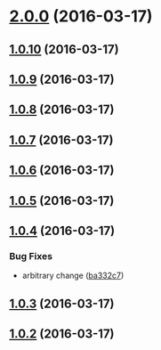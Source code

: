 <a name="2.0.0"></a>
# [2.0.0](https://github.com/larryosborn/sandbox/compare/1.0.9...v2.0.0) (2016-03-17)




<a name="1.0.10"></a>
## [1.0.10](https://github.com/larryosborn/sandbox/compare/1.0.8...v1.0.10) (2016-03-17)




<a name="1.0.9"></a>
## [1.0.9](https://github.com/larryosborn/sandbox/compare/1.0.7...v1.0.9) (2016-03-17)




<a name="1.0.8"></a>
## [1.0.8](https://github.com/larryosborn/sandbox/compare/1.0.6...v1.0.8) (2016-03-17)




<a name="1.0.7"></a>
## [1.0.7](https://github.com/larryosborn/sandbox/compare/1.0.5...v1.0.7) (2016-03-17)




<a name="1.0.6"></a>
## [1.0.6](https://github.com/larryosborn/sandbox/compare/1.0.4...v1.0.6) (2016-03-17)




<a name="1.0.5"></a>
## [1.0.5](https://github.com/larryosborn/sandbox/compare/1.0.3...v1.0.5) (2016-03-17)




<a name="1.0.4"></a>
## [1.0.4](https://github.com/larryosborn/sandbox/compare/1.0.2...v1.0.4) (2016-03-17)


### Bug Fixes

* arbitrary change ([ba332c7](https://github.com/larryosborn/sandbox/commit/ba332c7))



<a name="1.0.3"></a>
## [1.0.3](https://github.com/larryosborn/sandbox/compare/1.0.1...v1.0.3) (2016-03-17)




<a name="1.0.2"></a>
## [1.0.2](https://github.com/larryosborn/sandbox/compare/1.0.1...v1.0.2) (2016-03-17)




